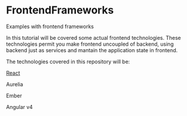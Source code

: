 # FrontendFrameworks
Examples with frontend frameworks

In this tutorial will be covered some actual frontend technologies.
These technologies permit you make frontend uncoupled of backend, using backend just as services and mantain the application state in frontend.

The technologies covered in this repository will be:

[React](https://github.com/evertonaleixo/FrontendFrameworks/tree/master/react)

Aurelia

Ember

Angular v4
